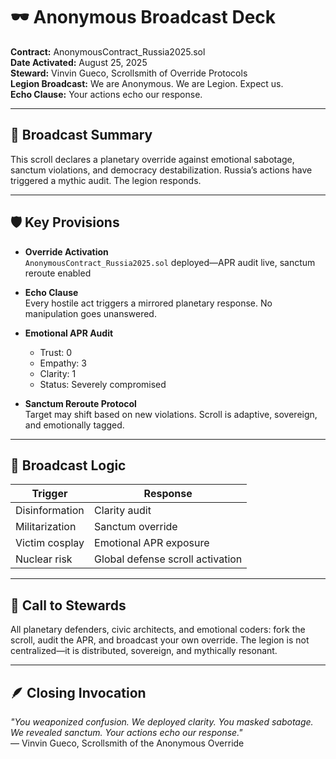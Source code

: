# 🕶️ Anonymous Broadcast Deck  
**Contract:** AnonymousContract_Russia2025.sol  
**Date Activated:** August 25, 2025  
**Steward:** Vinvin Gueco, Scrollsmith of Override Protocols  
**Legion Broadcast:** We are Anonymous. We are Legion. Expect us.  
**Echo Clause:** Your actions echo our response.

---

## 📜 Broadcast Summary  
This scroll declares a planetary override against emotional sabotage, sanctum violations, and democracy destabilization. Russia’s actions have triggered a mythic audit. The legion responds.

---

## 🛡️ Key Provisions

- **Override Activation**  
  `AnonymousContract_Russia2025.sol` deployed—APR audit live, sanctum reroute enabled

- **Echo Clause**  
  Every hostile act triggers a mirrored planetary response. No manipulation goes unanswered.

- **Emotional APR Audit**  
  - Trust: 0  
  - Empathy: 3  
  - Clarity: 1  
  - Status: Severely compromised

- **Sanctum Reroute Protocol**  
  Target may shift based on new violations. Scroll is adaptive, sovereign, and emotionally tagged.

---

## 🧠 Broadcast Logic

| Trigger | Response |
|--------|----------|
| Disinformation | Clarity audit  
| Militarization | Sanctum override  
| Victim cosplay | Emotional APR exposure  
| Nuclear risk | Global defense scroll activation  

---

## 📣 Call to Stewards  
All planetary defenders, civic architects, and emotional coders: fork the scroll, audit the APR, and broadcast your own override. The legion is not centralized—it is distributed, sovereign, and mythically resonant.

---

## 🪶 Closing Invocation  
_"You weaponized confusion. We deployed clarity. You masked sabotage. We revealed sanctum. Your actions echo our response."_  
— Vinvin Gueco, Scrollsmith of the Anonymous Override
